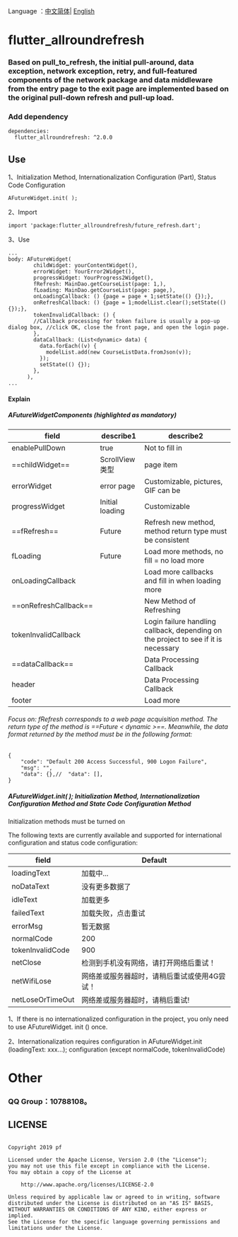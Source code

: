 Language ：[中文简体](<https://github.com/android-pf/flutter_allroundrefresh/blob/master/README.md> )| [English](<https://github.com/android-pf/flutter_allroundrefresh/blob/master/README_EN.md> )

# flutter_allroundrefresh

### Based on pull_to_refresh, the initial pull-around, data exception, network exception, retry, and full-featured components of the network package and data middleware from the entry page to the exit page are implemented based on the original pull-down refresh and pull-up load.



### Add dependency

```flutter
dependencies:
  flutter_allroundrefresh: ^2.0.0
```

## Use

1、Initialization Method, Internationalization Configuration (Part), Status Code Configuration

```flutter
AFutureWidget.init( );
```

2、Import

```flutter
import 'package:flutter_allroundrefresh/future_refresh.dart';
```

3、Use

```flutter
...
body: AFutureWidget(
        childWidget: yourContentWidget(),
        errorWidget: YourError2Widget(),
        progressWidget: YourProgress2Widget(),
        fRefresh: MainDao.getCourseList(page: 1,),
        fLoading: MainDao.getCourseList(page: page,),
        onLoadingCallback: () {page = page + 1;setState(() {});},
        onRefreshCallback: () {page = 1;modelList.clear();setState(() {});},
        tokenInvalidCallback: () {
        //Callback processing for token failure is usually a pop-up dialog box, //click OK, close the front page, and open the login page.
        },
        dataCallback: (List<dynamic> data) {
          data.forEach((v) {
            modelList.add(new CourseListData.fromJson(v));
          });
          setState(() {});
        },
      ),
...
```

#### Explain

##### AFutureWidgetComponents (highlighted as mandatory)

| field                 | describe1       | describe2                                                    |
| --------------------- | --------------- | ------------------------------------------------------------ |
| enablePullDown        | true            | Not to fill in                                               |
| ==childWidget==       | ScrollView类型  | page item                                                    |
| errorWidget           | error page      | Customizable, pictures, GIF can be                           |
| progressWidget        | Initial loading | Customizable                                                 |
| ==fRefresh==          | Future<dynamic> | Refresh new method, method return type must be consistent    |
| fLoading              | Future<dynamic> | Load more methods, no fill = no load more                    |
| onLoadingCallback     |                 | Load more callbacks and fill in when loading more            |
| ==onRefreshCallback== |                 | New Method of Refreshing                                     |
| tokenInvalidCallback  |                 | Login failure handling callback, depending on the project to see if it is necessary |
| ==dataCallback==      |                 | Data Processing Callback                                     |
| header                |                 | Data Processing Callback                                     |
| footer                |                 | Load more                                                    |

###### Focus on: fRefresh corresponds to a web page acquisition method. The return type of the method is ==Future < dynamic >==. Meanwhile, the data format returned by the method must be in the following format:

```flutter
{
    "code": "Default 200 Access Successful, 900 Logon Failure",
    "msg": "",
    "data": {},//  "data": [],
}
```



##### AFutureWidget.init( );   Initialization Method, Internationalization Configuration Method and State Code Configuration Method

Initialization methods must be turned on

The following texts are currently available and supported for international configuration and status code configuration:

| field            | Default                                      |
| ---------------- | -------------------------------------------- |
| loadingText      | 加载中...                                    |
| noDataText       | 没有更多数据了                               |
| idleText         | 加载更多                                     |
| failedText       | 加载失败，点击重试                           |
| errorMsg         | 暂无数据                                     |
| normalCode       | 200                                          |
| tokenInvalidCode | 900                                          |
| netClose         | 检测到手机没有网络，请打开网络后重试！       |
| netWifiLose      | 网络差或服务器超时，请稍后重试或使用4G尝试！ |
| netLoseOrTimeOut | 网络差或服务器超时，请稍后重试!              |

1、If there is no internationalized configuration in the project, you only need to use AFutureWidget. init () once.

2、Internationalization requires configuration in AFutureWidget.init (loadingText: xxx...); configuration (except normalCode, tokenInvalidCode)

# Other

### QQ Group：10788108。

## LICENSE

```
 
Copyright 2019 pf

Licensed under the Apache License, Version 2.0 (the "License");
you may not use this file except in compliance with the License.
You may obtain a copy of the License at

    http://www.apache.org/licenses/LICENSE-2.0

Unless required by applicable law or agreed to in writing, software
distributed under the License is distributed on an "AS IS" BASIS,
WITHOUT WARRANTIES OR CONDITIONS OF ANY KIND, either express or implied.
See the License for the specific language governing permissions and
limitations under the License.
 
```
